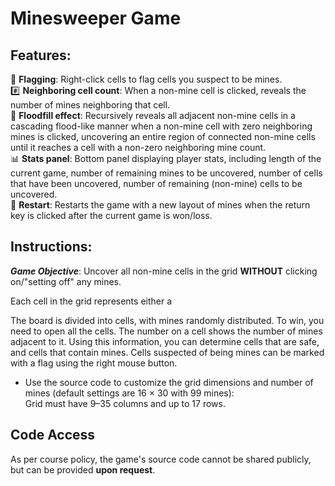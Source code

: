 # Minesweeper Game 

## Features:
🚩 **Flagging**: Right-click cells to flag cells you suspect to be mines.   
#️⃣ **Neighboring cell count**: When a non-mine cell is clicked, reveals the number of mines neighboring that cell.   
🌊 **Floodfill effect**: Recursively reveals all adjacent non-mine cells in a cascading flood-like manner when a non-mine cell with zero neighboring mines is clicked, uncovering an entire region of connected non-mine cells until it reaches a cell with a non-zero neighboring mine count.   
📊 **Stats panel**: Bottom panel displaying player stats, including length of the current game, number of remaining mines to be uncovered, number of cells that have been uncovered, number of remaining (non-mine) cells  to be uncovered.   
🔄 **Restart**: Restarts the game with a new layout of mines when the return key is clicked after the current game is won/loss.   



##  Instructions:
***Game Objective***: Uncover all non-mine cells in the grid **WITHOUT** clicking on/"setting off" any mines.    

Each cell in the grid represents either a 

The board is divided into cells, with mines randomly distributed. To win, you need to open all the cells. The number on a cell shows the number of mines adjacent to it. Using this information, you can determine cells that are safe, and cells that contain mines. Cells suspected of being mines can be marked with a flag using the right mouse button.

- Use the source code to customize the grid dimensions and number of mines (default settings are 16 × 30 with 99 mines):     
Grid must have 9–35 columns and up to 17 rows.   
  
## Code Access
As per course policy, the game's source code cannot be shared publicly, but can be provided **upon request**. 

